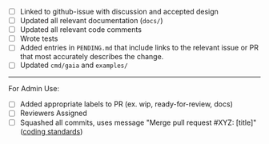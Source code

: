 <!-- < < < < < < < < < < < < < < < < < < < < < < < < < < < < < < < < < ☺
v                               ✰  Thanks for creating a PR! ✰    
v    Before smashing the submit button please review the checkboxes.
v    If a checkbox is n/a - please still include it but + a little note why
☺ > > > > > > > > > > > > > > > > > > > > > > > > > > > > > > > > >  -->

- [ ] Linked to github-issue with discussion and accepted design
- [ ] Updated all relevant documentation (`docs/`)
- [ ] Updated all relevant code comments
- [ ] Wrote tests
- [ ] Added entries in `PENDING.md` that include links to the relevant issue or PR that most accurately describes the change.
- [ ] Updated `cmd/gaia` and `examples/`
___________________________________
For Admin Use:
- [ ] Added appropriate labels to PR (ex. wip, ready-for-review, docs)
- [ ] Reviewers Assigned
- [ ] Squashed all commits, uses message "Merge pull request #XYZ: [title]" ([coding standards](https://github.com/tendermint/coding/blob/master/README.md#merging-a-pr))
